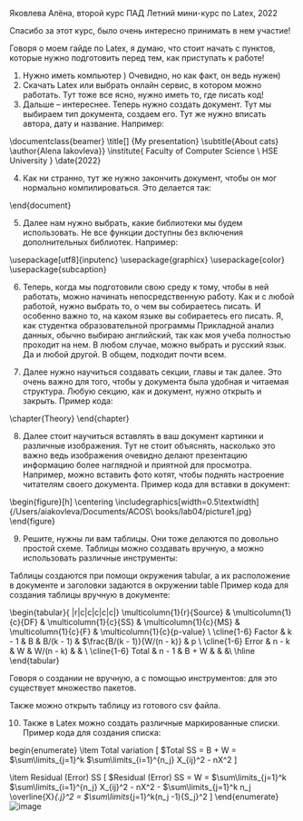 Яковлева Алёна, второй курс ПАД
Летний мини-курс по Latex, 2022

Спасибо за этот курс, было очень интересно принимать в нем участие!

Говоря о моем гайде по Latex, я думаю, что стоит начать с пунктов, которые нужно подготовить перед тем, как приступать к работе!

1)	Нужно иметь компьютер )
Очевидно, но как факт, он ведь нужен)
2)	Скачать Latex или выбрать онлайн сервис, в котором можно работать.
Тут тоже все ясно, нужно иметь то, где писать код!
3)	Дальше – интереснее. Теперь нужно создать документ.
Тут мы выбираем тип документа, создаем его. Тут же нужно вписать автора, дату и название.
Например: 

\documentclass{beamer}
\title[] 
{My presentation}
\subtitle{About cats}
\author{Alena Iakovleva}}
\institute{ 
  Faculty of Computer Science \\
  HSE University
}
\date{2022}

4)	Как ни странно, тут же нужно закончить документ, чтобы он мог нормально компилироваться. 
Это делается так: 

\end{document}

5)	Далее нам нужно выбрать, какие библиотеки мы будем использовать. Не все функции доступны без включения дополнительных библиотек.
Например: 

\usepackage[utf8]{inputenc}
\usepackage{graphicx}
\usepackage{color}
\usepackage{subcaption}

6)	Теперь, когда мы подготовили свою среду к тому, чтобы в ней работать, можно начинать непосредственную работу.
Как и с любой работой, нужно выбрать то, о чем вы собираетесь писать. И особенно важно то, на каком языке вы собираетесь его писать. Я, как студентка образовательной программы Прикладной анализ данных, обычно выбираю английский, так как моя учеба полностью проходит на нем. В любом случае, можно выбрать и русский язык. Да и любой другой. В общем, подходит почти всем.

7)	Далее нужно научиться создавать секции, главы и так далее.
Это очень важно для того, чтобы у документа была удобная и читаемая структура. 
Любую секцию, как и документ, нужно открыть и закрыть.
Пример кода: 

\chapter{Theory}
\end{chapter}

8)	Далее стоит научиться вставлять в ваш документ картинки и различные изображения.
Тут не стоит объяснять, насколько это важно ведь изображения очевидно делают презентацию информацию более наглядной и приятной для просмотра. Например, можно вставить фото котят, чтобы поднять настроение читателям своего документа. 
Пример кода для вставки в документ:

\begin{figure}[h]
\centering
\includegraphics[width=0.5\textwidth]{/Users/aiakovleva/Documents/ACOS\ books/lab04/picture1.jpg}
\end{figure}

9)	Решите, нужны ли вам таблицы. Они тоже делаются по довольно простой схеме. 
Таблицы можно создавать вручную, а можно использовать различные инструменты:

Таблицы создаются при помощи окружения tabular, а их расположение в документе и заголовки задаются в окружении table
Пример кода для создания таблицы вручную в документе:

\begin{tabular}{ |r|c|c|c|c|c|}
\multicolumn{1}{r}{Source} &  \multicolumn{1}{c}{DF} & \multicolumn{1}{c}{SS} & \multicolumn{1}{c}{MS} & \multicolumn{1}{c}{F} & \multicolumn{1}{c}{p-value} \\
\cline{1-6} Factor & k - 1 & B & B/(k - 1) & $\frac{B/(k - 1)}{W/(n - k)} & p \\
\cline{1-6} Error & n - k & W & W/(n - k) & &  \\
\cline{1-6} Total & n - 1 & B + W & & &\\
\hline
\end{tabular}

Говоря о создании не вручную, а с помощью инструментов: для это существует множество пакетов.

Также можно открыть таблицу из готового csv файла. 

10)	Также в Latex можно создать различные маркированные списки. 
Пример кода для создания списка:

begin{enumerate}
\item Total variation
\[ $Total SS = B + W = $\sum\limits_{j=1}^k  $\sum\limits_{i=1}^{n_j} X_{ij}^2 - nX^2 \]

\item Residual (Error) SS
\[  $Residual (Error) SS = W =  $\sum\limits_{j=1}^k  $\sum\limits_{i=1}^{n_j} X_{ij}^2 - nX^2 - $\sum\limits_{j=1}^k n_j \overline{X}_{.j}^2  = $\sum\limits_{j=1}^k(n_j -1){S_j}^2 \]
\end{enumerate}
![image](https://user-images.githubusercontent.com/76155996/181350333-be4d264b-3d83-40c9-90ef-84b045f38f70.png)


